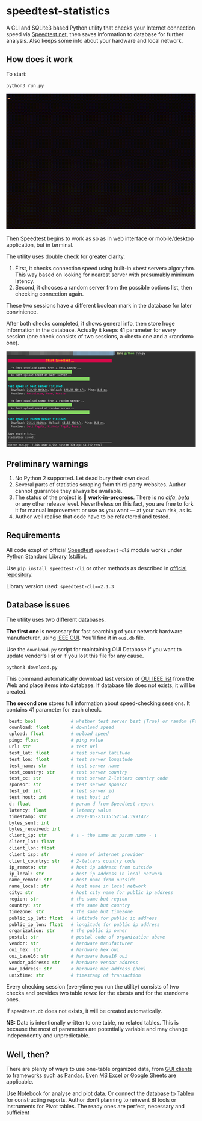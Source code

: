 # speedtest-statistics
A CLI and SQLite3 based Python utility that checks your Internet connection speed via [Speedtest.net](https://speedtest.net), then saves information to database for further analysis. Also keeps some info about your hardware and local network.

## How does it work
To start:

```shell
python3 run.py
```

![Checking in progress](https://github.com/trankov/speedtest-statistics/blob/main/readmefiles/speedtest.gif?raw=true)

Then Speedtest begins to work as so as in web interface or mobile/desktop application, but in terminal.

The utility uses double check for greater clarity.

1. First, it checks connection speed using built-in «best server» algorythm. This way based on looking for nearest server with presumably minimum latency.
2. Second, it chooses a random server from the possible options list, then checking connection again.

These two sessions have a different boolean mark in the database for later convinience.

After both checks completed, it shows general info, then store huge information in the database. Actually it keeps 41 parameter for every session (one check consists of two sessions, a «best» one and a «random» one).

![Checking complete](https://github.com/trankov/speedtest-statistics/blob/main/readmefiles/terminal2.png?raw=true)

## Preliminary warnings
1. No Python 2 supported. Let dead bury their own dead.
2. Several parts of statistics scraping from third-party websites. Author cannot guarantee they always be available.
3. The status of the project is :toilet: **work-in-progress**. There is no _alfa_, _beta_ or any other release level. Nevertheless on this fact, you are free to fork it for manual improvement or use as you want — at your own risk, as is.
4. Author well realise that code have to be refactored and tested.

## Requirements

All code exept of official [Speedtest](https://speedtest.net) `speedtest-cli` module works under Python Standard Library (stdlib).

Use `pip install speedtest-cli` or other methods as described in [official repository](https://github.com/sivel/speedtest-cli).

Library version used: `speedtest-cli==2.1.3`

## Database issues
The utility uses two different databases.

**The first one** is nessesary for fast searching of your network hardware manufacturer, using [IEEE OUI](https://en.wikipedia.org/wiki/Organizationally_unique_identifier). You'll find it in `oui.db` file.

Use the `download.py` script for maintaining OUI Database if you want to update vendor's list or if you lost this file for any cause.

```shell
python3 download.py
```
This command automatically download last version of [OUI IEEE list](http://standards-oui.ieee.org) from the Web and place items into database. If database file does not exists, it will be created.

**The second one** stores full information about speed-checking sessions. It contains 41 parameter for each check.
```python
 best: bool             # whether test server best (True) or random (False)
 download: float        # download speed
 upload: float          # upload speed
 ping: float            # ping value
 url: str               # test url
 test_lat: float        # test server latitude
 test_lon: float        # test server longitude
 test_name: str         # test server name
 test_country: str      # test server country
 test_cc: str           # test server 2-letters country code
 sponsor: str           # test server sponsor
 test_id: int           # test server id
 test_host: int         # test host id
 d: float               # param d from Speedtest report
 latency: float         # latency value
 timestamp: str         # 2021-05-23T15:52:54.399142Z
 bytes_sent: int
 bytes_received: int
 client_ip: str         # ↕︎ - the same as param name - ↕︎
 client_lat: float
 client_lon: float
 client_isp: str        # name of internet provider
 client_country: str    # 2-letters country code
 ip_remote: str         # host ip address from outside
 ip_local: str          # host ip address in local network
 name_remote: str       # host name from outside
 name_local: str        # host name in local network
 city: str              # host city name for public ip address
 region: str            # the same but region
 country: str           # the same but country
 timezone: str          # the same but timezone
 public_ip_lat: float   # latitude for public ip address
 public_ip_lon: float   # longitude for public ip address
 organization: str      # the public ip owner
 postal: str            # postal code of organization above
 vendor: str            # hardware manufacturer
 oui_hex: str           # hardware hex oui
 oui_base16: str        # hardware base16 oui
 vendor_address: str    # hardware vendor address
 mac_address: str       # hardware mac address (hex)
 unixtime: str          # timestamp of transaction
```
Every checking session (everytime you run the utility) consists of two checks and provides two table rows: for the «best» and for the «random» ones.

If `speedtest.db` does not exists, it will be created automatically.

**NB:** Data is intentionally written to one table, no related tables. This is because the most of parameters are potentially variable and may change independently and unpredictable.

## Well, then?
There are plenty of ways to use one-table organized data, from [GUI clients](https://yandex.com/search/?text=sqlite%20gui%20clients) to frameworks such as [Pandas](https://pandas.pydata.org). Even [MS Excel](https://www.microsoft.com/ru-ru/microsoft-365/excel) or [Google Sheets](https://sheets.google.com) are applicable.

Use [Notebook](https://jupyter.org/) for analyse and plot data. Or connect the database to [Tableu](https://www.tableau.com/) for constructing reports. Author don't planning to reinvent BI tools or instruments for Pivot tables. The ready ones are perfect, necessary and sufficient
